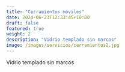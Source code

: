 ```yaml
---
title: "Cerramientos móviles"
date: 2024-06-23T12:33:45+10:00
draft: false
featured: true
weight: 2
description: "Vidrio templado sin marcos"
image: /images/servicios/cerramientos2.jpg
---
```


Vidrio templado sin marcos